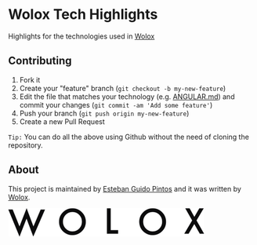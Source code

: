Wolox Tech Highlights
======================

Highlights for the technologies used in [Wolox](http://www.wolox.com.ar)

## Contributing

1. Fork it
2. Create your "feature" branch (`git checkout -b my-new-feature`)
3. Edit the file that matches your technology (e.g. [ANGULAR.md](ANGULAR.md)) and commit your changes (`git commit -am 'Add some feature'`)
7. Push your branch (`git push origin my-new-feature`)
8. Create a new Pull Request

`Tip:` You can do all the above using Github without the need of cloning the repository.

## About

This project is maintained by [Esteban Guido Pintos](https://github.com/epintos) and it was written by [Wolox](http://www.wolox.com.ar).

![Wolox](https://raw.githubusercontent.com/Wolox/press-kit/master/logos/logo_banner.png)

